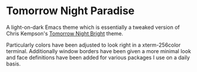 # Tomorrow Night Paradise

A light-on-dark Emacs theme which is essentially a tweaked version of Chris
Kempson's [Tomorrow Night Bright][tomorrow] theme.

Particularly colors have been adjusted to look right in a xterm-256color
terminal. Additionally window borders have been given a more minimal look and
face definitions have been added for various packages I use on a daily basis.


[tomorrow]: https://github.com/ChrisKempson/Tomorrow-Theme
